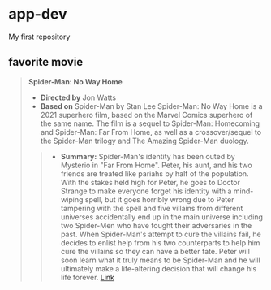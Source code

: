# app-dev
My first repository

## favorite movie
> **Spider-Man: No Way Home**
>  
> - **Directed by** Jon Watts
> - **Based on** Spider-Man by Stan Lee
> Spider-Man: No Way Home is a 2021 superhero film, based on the Marvel Comics superhero of the same name. The film is a sequel to Spider-Man: Homecoming and Spider-Man: Far From Home, as well as a crossover/sequel to the Spider-Man trilogy and The Amazing Spider-Man duology.
>> - **Summary:**
>> Spider-Man's identity has been outed by Mysterio in "Far From Home". Peter, his aunt, and his two friends are treated like pariahs by half of the population. With the stakes held high for Peter, he goes to Doctor Strange to make everyone forget his identity with a mind-wiping spell, but it goes horribly wrong due to Peter tampering with the spell and five villains from different universes accidentally end up in the main universe including two Spider-Men who have fought their adversaries in the past. When Spider-Man's attempt to cure the villains fail, he decides to enlist help from his two counterparts to help him cure the villains so they can have a better fate. Peter will soon learn what it truly means to be Spider-Man and he will ultimately make a life-altering decision that will change his life forever. [Link](https://www.imdb.com/title/tt10872600/plotsummary/)

